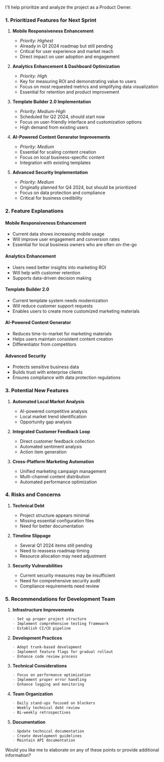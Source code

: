 I'll help prioritize and analyze the project as a Product Owner.

### 1. Prioritized Features for Next Sprint

1. **Mobile Responsiveness Enhancement**
   - *Priority: Highest*
   - Already in Q1 2024 roadmap but still pending
   - Critical for user experience and market reach
   - Direct impact on user adoption and engagement

2. **Analytics Enhancement & Dashboard Optimization**
   - *Priority: High*
   - Key for measuring ROI and demonstrating value to users
   - Focus on most requested metrics and simplifying data visualization
   - Essential for retention and product improvement

3. **Template Builder 2.0 Implementation**
   - *Priority: Medium-High*
   - Scheduled for Q2 2024, should start now
   - Focus on user-friendly interface and customization options
   - High demand from existing users

4. **AI-Powered Content Generator Improvements**
   - *Priority: Medium*
   - Essential for scaling content creation
   - Focus on local business-specific content
   - Integration with existing templates

5. **Advanced Security Implementation**
   - *Priority: Medium*
   - Originally planned for Q4 2024, but should be prioritized
   - Focus on data protection and compliance
   - Critical for business credibility

### 2. Feature Explanations

#### Mobile Responsiveness Enhancement
- Current data shows increasing mobile usage
- Will improve user engagement and conversion rates
- Essential for local business owners who are often on-the-go

#### Analytics Enhancement
- Users need better insights into marketing ROI
- Will help with customer retention
- Supports data-driven decision making

#### Template Builder 2.0
- Current template system needs modernization
- Will reduce customer support requests
- Enables users to create more customized marketing materials

#### AI-Powered Content Generator
- Reduces time-to-market for marketing materials
- Helps users maintain consistent content creation
- Differentiator from competitors

#### Advanced Security
- Protects sensitive business data
- Builds trust with enterprise clients
- Ensures compliance with data protection regulations

### 3. Potential New Features

1. **Automated Local Market Analysis**
   - AI-powered competitive analysis
   - Local market trend identification
   - Opportunity gap analysis

2. **Integrated Customer Feedback Loop**
   - Direct customer feedback collection
   - Automated sentiment analysis
   - Action item generation

3. **Cross-Platform Marketing Automation**
   - Unified marketing campaign management
   - Multi-channel content distribution
   - Automated performance optimization

### 4. Risks and Concerns

1. **Technical Debt**
   - Project structure appears minimal
   - Missing essential configuration files
   - Need for better documentation

2. **Timeline Slippage**
   - Several Q1 2024 items still pending
   - Need to reassess roadmap timing
   - Resource allocation may need adjustment

3. **Security Vulnerabilities**
   - Current security measures may be insufficient
   - Need for comprehensive security audit
   - Compliance requirements need review

### 5. Recommendations for Development Team

1. **Infrastructure Improvements**
   ```markdown
   - Set up proper project structure
   - Implement comprehensive testing framework
   - Establish CI/CD pipeline
   ```

2. **Development Practices**
   ```markdown
   - Adopt trunk-based development
   - Implement feature flags for gradual rollout
   - Enhance code review process
   ```

3. **Technical Considerations**
   ```markdown
   - Focus on performance optimization
   - Implement proper error handling
   - Enhance logging and monitoring
   ```

4. **Team Organization**
   ```markdown
   - Daily stand-ups focused on blockers
   - Weekly technical debt review
   - Bi-weekly retrospectives
   ```

5. **Documentation**
   ```markdown
   - Update technical documentation
   - Create development guidelines
   - Maintain API documentation
   ```

Would you like me to elaborate on any of these points or provide additional information?